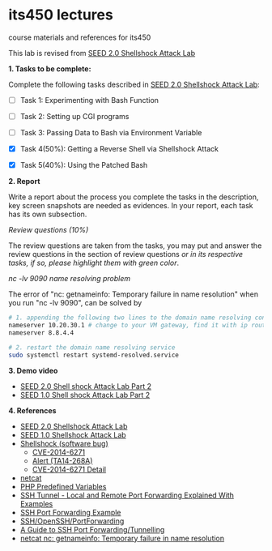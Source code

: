 # its450 lectures

course materials and references for its450

This lab is revised from [SEED 2.0 Shellshock Attack Lab](https://seedsecuritylabs.org/Labs_20.04/Software/Shellshock/)

**1. Tasks to be complete:**

Complete the following tasks described in [SEED 2.0 Shellshock Attack Lab](../lab04/refs/Shellshock.pdf):

- [ ] Task 1: Experimenting with Bash Function
- [ ] Task 2: Setting up CGI programs
- [ ] Task 3: Passing Data to Bash via Environment Variable
- [x] Task 4(50%): Getting a Reverse Shell via Shellshock Attack
- [x] Task 5(40%): Using the Patched Bash


**2. Report**

Write a report about the process you complete the tasks in the description, key screen snapshots are needed as evidences. In your report, each task has its own subsection.

*Review questions (10%)*

The review questions are taken from the tasks, you may put and answer the review questions in the section of review questions *or in its respective tasks, if so, please highlight them with green color*.

*nc -lv 9090 name resolving problem*

The error of "nc: getnameinfo: Temporary failure in name resolution" when you run "nc -lv 9090", can be solved by 

```bash
# 1. appending the following two lines to the domain name resolving configuration file /etc/resolv.conf
nameserver 10.20.30.1 # change to your VM gateway, find it with ip route inside your VM
nameserver 8.8.4.4

# 2. restart the domain name resolving service
sudo systemctl restart systemd-resolved.service
```

**3. Demo video**
* [SEED 2.0 Shell shock Attack Lab Part 2](https://youtu.be/uiJffB0nw0U)
* [SEED 1.0 Shell shock Attack Lab Part 2](https://youtu.be/3Ov-DLguK_g)

**4. References**
* [SEED 2.0 Shellshock Attack Lab](https://seedsecuritylabs.org/Labs_20.04/Software/Shellshock/)
* [SEED 1.0 Shellshock Attack Lab](https://seedsecuritylabs.org/Labs_16.04/Software/Shellshock/)
* [Shellshock (software bug)](https://en.wikipedia.org/wiki/Shellshock_(software_bug))
  * [CVE-2014-6271](https://cve.mitre.org/cgi-bin/cvename.cgi?name=cve-2014-6271)
  * [Alert (TA14-268A)](https://us-cert.cisa.gov/ncas/alerts/TA14-268A)
  * [CVE-2014-6271 Detail](https://nvd.nist.gov/vuln/detail/CVE-2014-6271)
* [netcat](https://en.wikipedia.org/wiki/Netcat)
* [PHP Predefined Variables](https://www.php.net/manual/en/reserved.variables.php)
* [SSH Tunnel - Local and Remote Port Forwarding Explained With Examples](https://blog.trackets.com/2014/05/17/ssh-tunnel-local-and-remote-port-forwarding-explained-with-examples.html)
* [SSH Port Forwarding Example](https://www.ssh.com/ssh/tunneling/example)
* [SSH/OpenSSH/PortForwarding](https://help.ubuntu.com/community/SSH/OpenSSH/PortForwarding)
* [A Guide to SSH Port Forwarding/Tunnelling](https://www.booleanworld.com/guide-ssh-port-forwarding-tunnelling/)
* [netcat nc: getnameinfo: Temporary failure in name resolution](https://unix.stackexchange.com/questions/592086/netcat-nc-getnameinfo-temporary-failure-in-name-resolution)